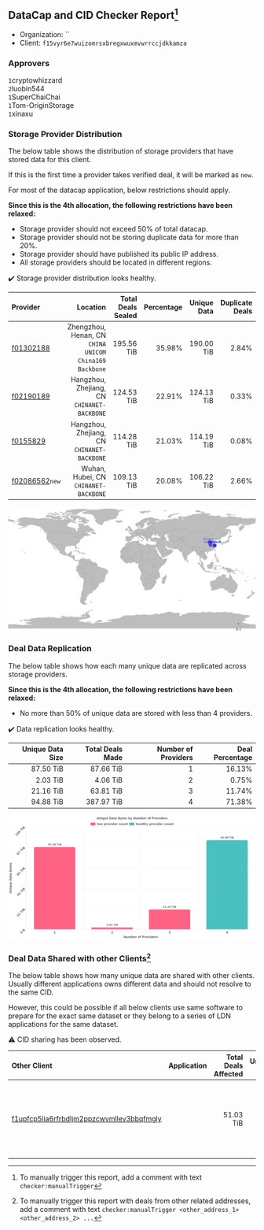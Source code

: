 ## DataCap and CID Checker Report[^1]
 - Organization: ``
 - Client: `f15vyr6e7wuizomrsxbregxwuxmvwrrccjdkkamza`
### Approvers
`1`cryptowhizzard<br/>`2`luobin544<br/>`1`SuperChaiChai<br/>`1`Tom-OriginStorage<br/>`1`xinaxu


### Storage Provider Distribution
The below table shows the distribution of storage providers that have stored data for this client.

If this is the first time a provider takes verified deal, it will be marked as `new`.

For most of the datacap application, below restrictions should apply.

**Since this is the 4th allocation, the following restrictions have been relaxed:**
 - Storage provider should not exceed 50% of total datacap.
 - Storage provider should not be storing duplicate data for more than 20%.
 - Storage provider should have published its public IP address.
 - All storage providers should be located in different regions.

✔️ Storage provider distribution looks healthy.

| Provider                                                    |                                                  Location | Total Deals Sealed | Percentage | Unique Data | Duplicate Deals |
| :---------------------------------------------------------- | --------------------------------------------------------: | -----------------: | ---------: | ----------: | --------------: |
| [f01302188](https://filfox.info/en/address/f01302188)       | Zhengzhou, Henan, CN<br/>`CHINA UNICOM China169 Backbone` |         195.56 TiB |     35.98% |  190.00 TiB |           2.84% |
| [f02190189](https://filfox.info/en/address/f02190189)       |            Hangzhou, Zhejiang, CN<br/>`CHINANET-BACKBONE` |         124.53 TiB |     22.91% |  124.13 TiB |           0.33% |
| [f0155829](https://filfox.info/en/address/f0155829)         |            Hangzhou, Zhejiang, CN<br/>`CHINANET-BACKBONE` |         114.28 TiB |     21.03% |  114.19 TiB |           0.08% |
| [f02086562](https://filfox.info/en/address/f02086562)`new`  |                  Wuhan, Hubei, CN<br/>`CHINANET-BACKBONE` |         109.13 TiB |     20.08% |  106.22 TiB |           2.66% |

<img src="https://raw.githubusercontent.com/data-preservation-programs/filplus-checker-assets/main/filecoin-project/filecoin-plus-large-datasets/issues/1346/1698734772509.png"/>

### Deal Data Replication
The below table shows how each many unique data are replicated across storage providers.


**Since this is the 4th allocation, the following restrictions have been relaxed:**
- No more than 50% of unique data are stored with less than 4 providers.

✔️ Data replication looks healthy.

| Unique Data Size | Total Deals Made | Number of Providers | Deal Percentage |
| ---------------: | ---------------: | ------------------: | --------------: |
|        87.50 TiB |        87.66 TiB |                   1 |          16.13% |
|         2.03 TiB |         4.06 TiB |                   2 |           0.75% |
|        21.16 TiB |        63.81 TiB |                   3 |          11.74% |
|        94.88 TiB |       387.97 TiB |                   4 |          71.38% |

<img src="https://raw.githubusercontent.com/data-preservation-programs/filplus-checker-assets/main/filecoin-project/filecoin-plus-large-datasets/issues/1346/1698734773184.png"/>

### Deal Data Shared with other Clients[^3]
The below table shows how many unique data are shared with other clients.
Usually different applications owns different data and should not resolve to the same CID.

However, this could be possible if all below clients use same software to prepare for the exact same dataset or they belong to a series of LDN applications for the same dataset.

⚠️ CID sharing has been observed.

| Other Client                                                                                                          | Application                                                                      | Total Deals Affected | Unique CIDs | Approvers                                                                                                                                 |
| :-------------------------------------------------------------------------------------------------------------------- | :------------------------------------------------------------------------------- | -------------------: | ----------: | :---------------------------------------------------------------------------------------------------------------------------------------- |
| [f1upfcp5lia6rfrbdljm2ppzcwvmllev3bbqfmgly](https://filfox.info/en/address/f1upfcp5lia6rfrbdljm2ppzcwvmllev3bbqfmgly) | [](https://github.com/filecoin-project/filecoin-plus-large-datasets/issues/1366) |            51.03 TiB |         263 | `1`1ane-1<br/>`1`BDE-io<br/>`1`cryptowhizzard<br/>`2`luobin544<br/>`1`psh0691<br/>`2`SuperChaiChai<br/>`2`Tom-OriginStorage<br/>`2`xinaxu |

[^1]: To manually trigger this report, add a comment with text `checker:manualTrigger`

[^2]: Deals from those addresses are combined into this report as they are specified with `checker:manualTrigger`

[^3]: To manually trigger this report with deals from other related addresses, add a comment with text `checker:manualTrigger <other_address_1> <other_address_2> ...`
